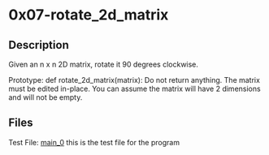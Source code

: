 # 0x07-rotate_2d_matrix

## Description 
Given an n x n 2D matrix, rotate it 90 degrees clockwise.

Prototype: def rotate_2d_matrix(matrix):
Do not return anything. The matrix must be edited in-place.
You can assume the matrix will have 2 dimensions and will not be empty.

## Files 
Test File: [main_0]("main_0")
this is the test file for the program 